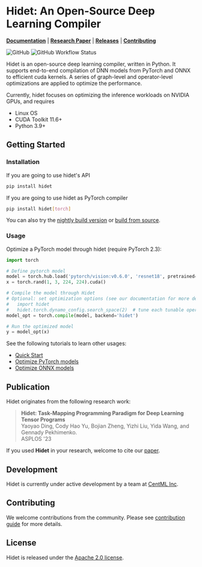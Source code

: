 # Hidet: An Open-Source Deep Learning Compiler
[**Documentation**](http://hidet.org/docs)  |
[**Research Paper**](https://dl.acm.org/doi/10.1145/3575693.3575702)  |
[**Releases**](https://github.com/hidet-org/hidet/releases) |
[**Contributing**](https://hidet.org/docs/stable/developer-guides/contributing.html)

![GitHub](https://img.shields.io/github/license/hidet-org/hidet)
![GitHub Workflow Status](https://img.shields.io/github/actions/workflow/status/hidet-org/hidet/tests.yaml)


Hidet is an open-source deep learning compiler, written in Python. 
It supports end-to-end compilation of DNN models from PyTorch and ONNX to efficient cuda kernels.
A series of graph-level and operator-level optimizations are applied to optimize the performance.

Currently, hidet focuses on optimizing the inference workloads on NVIDIA GPUs, and requires
- Linux OS
- CUDA Toolkit 11.6+
- Python 3.9+

## Getting Started

### Installation
If you are going to use hidet's API 
```bash
pip install hidet
```

If you are going to use hidet as PyTorch compiler 
```bash
pip install hidet[torch]
```

You can also try the [nightly build version](https://docs.hidet.org/stable/getting-started/install.html) or [build from source](https://docs.hidet.org/stable/getting-started/build-from-source.html#).

### Usage

Optimize a PyTorch model through hidet (require PyTorch 2.3):
```python
import torch

# Define pytorch model
model = torch.hub.load('pytorch/vision:v0.6.0', 'resnet18', pretrained=True).cuda().eval()
x = torch.rand(1, 3, 224, 224).cuda()

# Compile the model through Hidet
# Optional: set optimization options (see our documentation for more details)
#   import hidet 
#   hidet.torch.dynamo_config.search_space(2)  # tune each tunable operator
model_opt = torch.compile(model, backend='hidet')  

# Run the optimized model
y = model_opt(x)
```
See the following tutorials to learn other usages:
- [Quick Start](http://hidet.org/docs/stable/gallery/getting-started/quick-start.html)
- [Optimize PyTorch models](http://hidet.org/docs/stable/gallery/tutorials/optimize-pytorch-model.html)
- [Optimize ONNX models](http://hidet.org/docs/stable/gallery/tutorials/optimize-onnx-model.html)

## Publication
Hidet originates from the following research work:

>  **Hidet: Task-Mapping Programming Paradigm for Deep Learning Tensor Programs**  
>  Yaoyao Ding, Cody Hao Yu, Bojian Zheng, Yizhi Liu, Yida Wang, and Gennady Pekhimenko.  
>  ASPLOS '23

If you used **Hidet** in your research, welcome to cite our
[paper](https://dl.acm.org/doi/10.1145/3575693.3575702).

## Development 
Hidet is currently under active development by a team at [CentML Inc](https://centml.ai/). 

## Contributing
We welcome contributions from the community. Please see 
[contribution guide](https://hidet.org/docs/stable/developer-guides/contributing.html)
for more details.

## License
Hidet is released under the [Apache 2.0 license](LICENSE).
